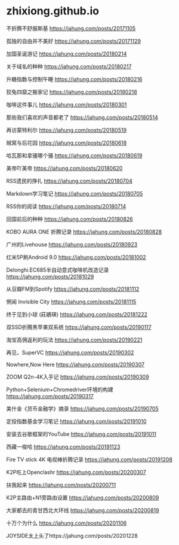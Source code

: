 # zhixiong.github.io
不折腾不舒服斯基 https://jahung.com/posts/20171105

孤独的自由并不美好 https://jahung.com/posts/20171129

加国圣诞游记 https://jahung.com/posts/20180214

关于域名的种种 https://jahung.com/posts/20180217

升糖指数与控制午睡 https://jahung.com/posts/20180216

狡兔四窟之搬家记 https://jahung.com/posts/20180218

咖啡这件事儿 https://jahung.com/posts/20180301

那些我们喜欢的声音都老了 https://jahung.com/posts/20180514

再访蒙特利尔 https://jahung.com/posts/20180519

贼窝与后花园 https://jahung.com/posts/20180618

哈瓦那和拿骚哪个骚 https://jahung.com/posts/20180619

美帝吖美帝 https://jahung.com/posts/20180620

RSS遗民的挣扎 https://jahung.com/posts/20180704

Markdown学习笔记 https://jahung.com/posts/20180705

RSS你的阅读 https://jahung.com/posts/20180714

回国前后的种种 https://jahung.com/posts/20180826

KOBO AURA ONE 折腾记录 https://jahung.com/posts/20180828

广州的Livehouse https://jahung.com/posts/20180923

红米5P刷Android 9.0 https://jahung.com/posts/20181002

Delonghi.EC685半自动意式咖啡机改造记录 https://jahung.com/posts/20181029

从豆瓣FM到Spotify https://jahung.com/posts/20181112

惘闻 Invisible City https://jahung.com/posts/20181115

终于见到小球 (莊鵑瑛) https://jahung.com/posts/20181222

双SSD折腾黑苹果双系统 https://jahung.com/posts/20190117

淘宝高佣返利的玩法 https://jahung.com/posts/20190221

再见，SuperVC https://jahung.com/posts/20190302

Nowhere,Now Here https://jahung.com/posts/20190307

ZOOM Q2n-4K入手记 https://jahung.com/posts/20190309

Python+Selenium+Chromedriver环境的构建 https://jahung.com/posts/20190317

美什金《货币金融学》摘录 https://jahung.com/posts/20190705

定投指数基金学习笔记 https://jahung.com/posts/20191010

安装去谷歌框架的YouTube https://jahung.com/posts/20191011

西藏一梭哈 https://jahung.com/posts/20191123

Fire TV stick 4K 电视棒折腾记录 https://jahung.com/posts/20191208

K2P吃上Openclashr https://jahung.com/posts/20200307

扶我起来 https://jahung.com/posts/20200711

K2P主路由+N1旁路由设置 https://jahung.com/posts/20200809

大家都去的青甘西北大环线 https://jahung.com/posts/20200819

十万个为什么 https://jahung.com/posts/20201106

JOYSIDE太上头了https://jahung.com/posts/20201228
